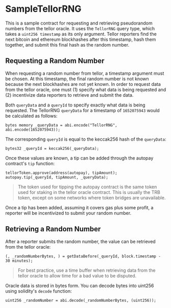 # SampleTellorRNG
This is a sample contract for requesting and retrieving pseudorandom numbers from the tellor oracle. It uses the `TellorRNG` query type, which takes a `uint256 timestamp` as its only argument. Tellor reporters find the next bitcoin and ethereum blockhashes after this timestamp, hash them together, and submit this final hash as the random number.

## Requesting a Random Number
When requesting a random number from tellor, a timestamp argument must be chosen. At this timestamp, the final random number is not known because the next blockhashes are not yet known. In order to request data from the tellor oracle, one must (1) specify what data is being requested and (2) incentivize data reporters to retrieve and submit the data.

Both `queryData` and a `queryId` to specify exactly what data is being requested. The TellorRNG `queryData` for a timestamp of `1652075943` would be calculated as follows:

```solidity
bytes memory _queryData = abi.encode("TellorRNG", abi.encode(1652075943));
```

The corresponding `queryId` is equal to the keccak256 hash of the `queryData`:

```solidity
bytes32 _queryId = keccak256(_queryData);
```

Once these values are known, a tip can be added through the autopay contract's `tip` function:

```solidity
tellorToken.approve(address(autopay), tipAmount);
autopay.tip(_queryId, tipAmount, _queryData);
```
> The token used for tipping the autopay contract is the same token used for staking in the tellor oracle contract. This is usually the TRB token, except on some networks where token bridges are unavailable.

Once a tip has been added, assuming it covers gas plus some profit, a reporter will be incentivized to submit your random number.

## Retrieving a Random Number
After a reporter submits the random number, the value can be retrieved from the tellor oracle:

```solidity
(, _randomNumberBytes, ) = getDataBefore(_queryId, block.timestamp - 30 minutes);
```
> For best practice, use a time buffer when retrieving data from the tellor oracle to allow time for a bad value to be disputed.

Oracle data is stored in bytes form. You can decode bytes into uint256 using solidity's `decode` function:

```solidity
uint256 _randomNumber = abi.decode(_randomNumberBytes, (uint256));
```
